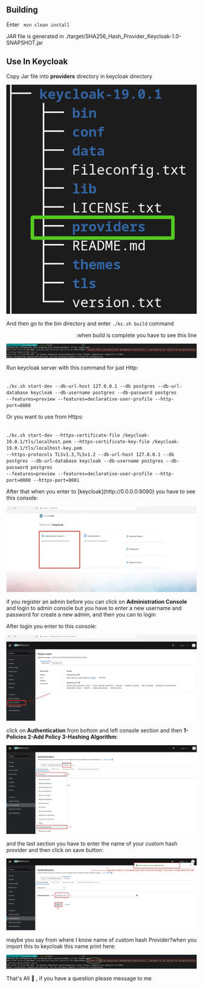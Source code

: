 <h2>Building</h2>
<p>Enter <code> mvn clean install</code></p>
<p>JAR file is generated in ./target/SHA256_Hash_Provider_Keycloak-1.0-SNAPSHOT.jar</p>

<h2>Use In Keycloak</h2>
<p>Copy Jar file into <b>providers</b> directory in keycloak directory</p>
<img src="image/providersTreeImage.png" alt="providers directory show in tree map">
<p>And then go to the bin directory and enter <code>./kc.sh build</code> command</p>
<p dir="rtl">when build is complete you have to see this line:</p>
<img src="image/successfulBuildWithHashProvider.png" alt="successful build with hash provider">

<p>Run keycloak server with this command for just Http:</p>
<code>
./kc.sh start-dev --db-url-host 127.0.0.1 --db postgres --db-url-database keycloak --db-username postgres --db-password postgres 
--features=preview --features=declarative-user-profile --http-port=8080
</code>
<p>Or you want to use from Https:</p>
<code>
./kc.sh start-dev --https-certificate-file /keycloak-19.0.1/tls/localhost.pem --https-certificate-key-file /keycloak-19.0.1/tls/localhost-key.pem
--https-protocols TLSv1.3,TLSv1.2 --db-url-host 127.0.0.1 --db postgres --db-url-database keycloak --db-username postgres --db-password postgres
--features=preview --features=declarative-user-profile --http-port=8080 --https-port=8081
</code>
<p>After that when you enter to [keycloak](http://0.0.0.0:8080) you have to see this console: </p>
<img src="image/keycloakFirstConsole.png" alt="keycloak first console">
<p>if you register an admin before you can click on <b>Administration Console </b>and login to admin console
 but you have to enter a new username and password for create a new admin, and then you can to login 
</p>

<p>After login you enter to this console:</p>
<img src="image/FirstConsoleAfterLogin.png" alt="first console after login">
<p>click on <b>Authentication</b> from bottom and left console section and then <b>1-Policies 2-Add Policy 3-Hashing Algorithm</b>:</p>
<img src="image/keycloakAuthenticationSection.png" alt="keycloak Authentication section">
<p>and the last section you have to enter the name of your custom hash provider and then click on save button:</p>
<img src="image/addNewHashProvider.png" alt="add new hash provider">

<p>maybe you say from where I know name of custom hash Provider?when you import this to keycloak this name print here:</p>
<img src="image/nameOfHashProvicer.png" alt="name of hash provider">

<p>That's All 🥰 , if you have a question please message to me
</p>